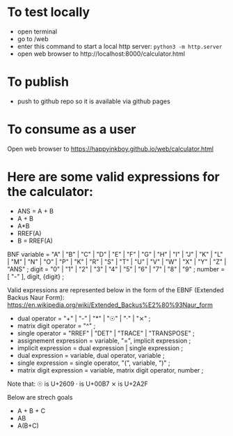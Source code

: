 # To test locally

* open terminal
* go to <folder that contains this github repo>/web
* enter this command to start a local http server: `python3 -m http.server`
* open web browser to http://localhost:8000/calculator.html

# To publish

* push to github repo so it is available via github pages

# To consume as a user

Open web browser to https://happyinkboy.github.io/web/calculator.html

# Here are some valid expressions for the calculator:

* ANS = A + B
* A + B
* A*B
* RREF(A)
* B = RREF(A)

BNF
variable = "A" | "B" | "C" | "D" | "E" | "F" | "G" | "H" | "I" | "J" | "K" | "L" | "M" | "N" | "O" | "P" | "K" | "R" | "S" | "T" | "U" | "V" | "W" | "X" | "Y" | "Z" | "ANS" ;
digit = "0" | "1" | "2" | "3" | "4" | "5" | "6" | "7" | "8" | "9" ;
number = [ "-" ], digit, {digit} ;


Valid expressions are represented below in the form of the EBNF (Extended Backus Naur Form): https://en.wikipedia.org/wiki/Extended_Backus%E2%80%93Naur_form

* dual operator = "+" | "-" | "*" | "☉" | "·" | "⨯" ;
* matrix digit operator = "^" ;
* single operator = "RREF" | "DET" | "TRACE" | "TRANSPOSE" ;
* assignement expression = variable, "=", implicit expression ;
* implicit expression = dual expression | single expression ;
* dual expression = variable, dual operator, variable ; 
* single expression = single operator, "(", variable, ")" ;
* matrix digit expression = variable, matrix digit operator, number ;

Note that:
☉ is U+2609
· is U+00B7
⨯ is U+2A2F

Below are strech goals
* A + B + C
* AB
* A(B+C)
